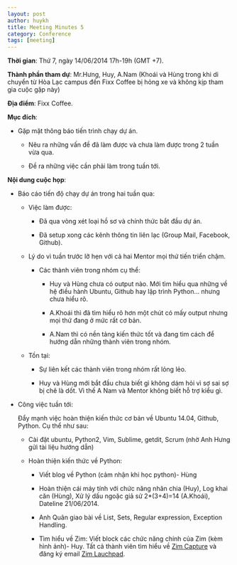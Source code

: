 ```yaml
---
layout: post
author: huykh
title: Meeting Minutes 5
category: Conference
tags: [meeting]
---
```

**Thời gian**: Thứ 7, ngày 14/06/2014 17h-19h (GMT +7).

**Thành phần tham dự**: Mr.Hưng, Huy, A.Nam
     (Khoái và Hùng trong khi di chuyển từ Hòa Lạc campus đến Fixx Coffee bị hỏng xe và không kịp tham gia cuộc gặp này)

**Địa điểm**: Fixx Coffee.

<!-- more -->

**Mục đích**: 

* Gặp mặt thông báo tiến trình chạy dự án. 

	- Nêu ra những vấn đề đã làm được và chưa làm được trong 2 tuần vừa qua.

	- Đề ra những việc cần phải làm trong tuần tới.

**Nội dung cuộc họp**:

* Báo cáo tiến độ chạy dự án trong hai tuần qua:

	- Việc làm được:

		+ Đã qua vòng xét loại hồ sơ và chính thức bắt đầu dự án.

		+ Đã setup xong các kênh thông tin liên lạc (Group Mail, Facebook, Github).			

	- Lý do vì tuần trước lỡ hẹn với cả hai Mentor mọi thứ tiến triển chậm. 

		+ Các thành viên trong nhóm cụ thể: 

			- Huy và Hùng chưa có output nào. Mới tìm hiểu qua những về hệ điều hành Ubuntu, Github hay lập trình Python... nhưng chưa hiểu rõ.

			- A.Khoái thì đã tìm hiểu rõ hơn một chút có mấy output nhưng mọi thứ đang ở mức rất cơ bản. 

			- A.Nam thì có nền tảng kiến thức tốt và đang tìm cách để hướng dẫn những thành viên trong nhóm.

	- Tồn tại:
		
		+ Sự liên kết các thành viên trong nhóm rất lỏng lẻo. 
			
		+ Huy và Hùng mới bắt đầu chưa biết gì không dám hỏi vì sợ sai sợ bị chê là dốt. Vì thế A Nam và Mentor không biết hỗ trợ kiểu gì.

* Công việc tuần tới: 
	
	Đẩy mạnh việc hoàn thiện kiến thức cơ bản về Ubuntu 14.04, Github, Python. Cụ thể như sau: 

	+ Cài đặt ubuntu, Python2, Vim, Sublime, getdit, Scrum (nhờ Anh Hưng gửi tài liệu hướng dẫn)

	+ Hoàn thiện kiến thức về Python:

		- Viết blog về Python (cảm nhận khi học python)- Hùng

		- Hoàn thiện cái máy tính với chức năng nhân chia (Huy), Log khai căn (Hùng), Xử lý dấu ngoặc giả sử 2\*\(3+4\)\=14 (A.Khoái), Dateline 21/06/2014. 

		- Anh Quân giao bài về List, Sets, Regular expression, Exception Handling.

		- Tìm hiểu về Zim: Viết block các chức năng chính của Zim (kèm hình ảnh)- Huy. Tất cả thành viên tìm hiểu về [Zim Capture](https://launchpad.net/zimcapture/) và đăng ký email [Zim Lauchpad](https://launchpad.net/~zim-wiki).
